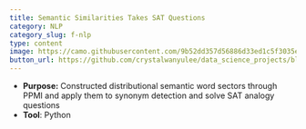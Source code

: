 ```yaml
---
title: Semantic Similarities Takes SAT Questions 
category: NLP
category_slug: f-nlp
type: content
image: https://camo.githubusercontent.com/9b52dd357d56886d33ed1c5f3035eedb0cc4004ec4a0d0bc13cb5a52d775c106/68747470733a2f2f696d616765732e756e73706c6173682e636f6d2f70686f746f2d313433343033303231363431312d3062373933663462343137333f69786c69623d72622d312e322e3126697869643d65794a6863484266615751694f6a45794d446439266175746f3d666f726d6174266669743d63726f7026773d3133353026713d3830
button_url: https://github.com/crystalwanyulee/data_science_projects/blob/master/nlp/distributional%20semantics/distrbutional%20semantics.ipynb
---
```


* **Purpose:** Constructed distributional semantic word sectors through PPMI and apply them to synonym detection and solve SAT analogy questions
* **Tool**: Python
